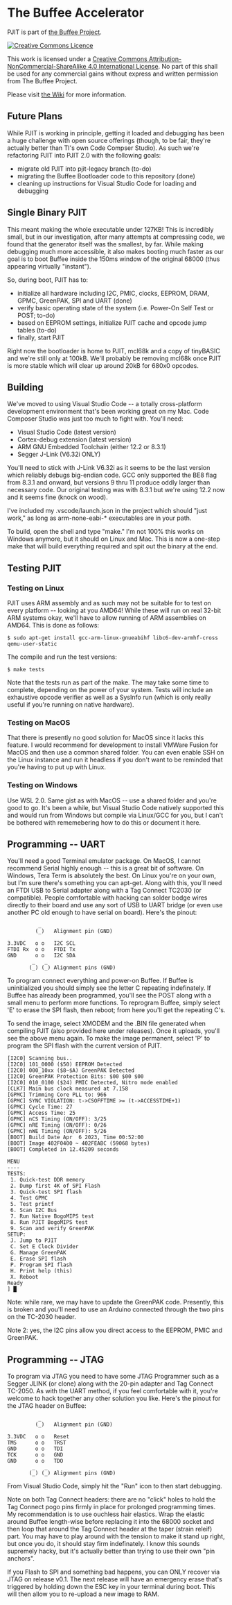# The Buffee Accelerator

PJIT is part of [the Buffee Project](https://www.buffee.ca).

<a rel="license" href="http://creativecommons.org/licenses/by-nc-sa/4.0/"><img alt="Creative Commons Licence" style="border-width:0" src="https://i.creativecommons.org/l/by-nc-sa/4.0/88x31.png" /></a>

This work is licensed under a <a rel="license" href="http://creativecommons.org/licenses/by-nc-sa/4.0/">Creative Commons Attribution-NonCommercial-ShareAlike 4.0 International License</a>. No part of this shall be used for any commercial gains without express and written permission from The Buffee Project.

Please visit [the Wiki](https://github.com/nonarkitten/pseudo-jit/wiki) for more information.

## Future Plans

While PJIT is working in principle, getting it loaded and debugging has been a huge challenge with open source offerings (though, to be fair, they're actually better than TI's own Code Compser Studio). As such we're refactoring PJIT into PJIT 2.0 with the following goals:
- migrate old PJIT into pjit-legacy branch (to-do)
- migrating the Buffee Bootloader code to this repository (done)
- cleaning up instructions for Visual Studio Code for loading and debugging

## Single Binary PJIT
This meant making the whole executable under 127KB! This is incredibly small, but in our investigation, after many attempts at compressing code, we found that the generator itself was the smallest, by far. While making debugging much more accessible, it also makes booting much faster as our goal is to boot Buffee inside the 150ms window of the original 68000 (thus appearing virtually "instant").

So, during boot, PJIT has to:
- initialize all hardware including I2C, PMIC, clocks, EEPROM, DRAM, GPMC, GreenPAK, SPI and UART (done)
- verify basic operating state of the system (i.e. Power-On Self Test or POST; to-do)
- based on EEPROM settings, initialize PJIT cache and opcode jump tables (to-do)
- finally, start PJIT

Right now the bootloader is home to PJIT, mcl68k and a copy of tinyBASIC and we're still only at 100kB. We'll probably be removing mcl68k once PJIT is more stable which will clear up around 20kB for 680x0 opcodes.

## Building

We've moved to using Visual Studio Code -- a totally cross-platform development environment that's been working great on my Mac. Code Composer Studio was just too much to fight with. You'll need:

- Visual Studio Code (latest version)
- Cortex-debug extension (latest version)
- ARM GNU Embedded Toolchain (either 12.2 or 8.3.1)
- Segger J-Link (V6.32i ONLY)

You'll need to stick with J-Link V6.32i as it seems to be the last version which reliably debugs big-endian code. GCC only supported the BE8 flag from 8.3.1 and onward, but versions 9 thru 11 produce oddly larger than necessary code. Our original testing was with 8.3.1 but we're using 12.2 now and it seems fine (knock on wood).

I've included my .vscode/launch.json in the project which should "just work," as long as arm-none-eabi-* executables are in your path.

To build, open the shell and type "make." I'm not 100% this works on Windows anymore, but it should on Linux and Mac. This is now a one-step make that will build everything required and spit out the binary at the end.

## Testing PJIT

### Testing on Linux

PJIT uses ARM assembly and as such may not be suitable for to test on every platform -- looking at you AMD64! While these will run on real 32-bit ARM systems okay, we'll have to allow running of ARM assemblies on AMD64. This is done as follows:

`$ sudo apt-get install gcc-arm-linux-gnueabihf libc6-dev-armhf-cross qemu-user-static`

The compile and run the test versions:

`$ make tests`

Note that the tests run as part of the make. The may take some time to complete, depending on the power of your system. Tests will include an exhaustive opcode verifier as well as a SysInfo run (which is only really useful if you're running on native hardware).

### Testing on MacOS

That there is presently no good solution for MacOS since it lacks this feature. I would recommend for development to install VMWare Fusion for MacOS and then use a common shared folder. You can even enable SSH on the Linux instance and run it headless if you don't want to be reminded that you're having to put up with Linux.

### Testing on Windows

Use WSL 2.0. Same gist as with MacOS -- use a shared folder and you're good to go. It's been a while, but Visual Studio Code natively supported this and would run from Windows but compile via Linux/GCC for you, but I can't be bothered with rememebering how to do this or document it here.

## Programming -- UART
You'll need a good Terminal emulator package. On MacOS, I cannot recommend Serial highly enough -- this is a great bit of software. On Windows, Tera Term is absolutely the best. On Linux you're on your own, but I'm sure there's something you can apt-get. Along with this, you'll need an FTDI USB to Serial adapter along with a Tag Connect TC2030 (or compatible). People comfortable with hacking can solder bodge wires directly to their board and use any sort of USB to UART bridge (or even use another PC old enough to have serial on board). Here's the pinout:

```
          _
         (_)   Alignment pin (GND)
         
3.3VDC   o o   I2C SCL
FTDI Rx  o o   FTDI Tx
GND      o o   I2C SDA
        _   _
       (_) (_) Alignment pins (GND)
```

To program connect everything and power-on Buffee. If Buffee is uninitialized you should simply see the letter C repeating indefinately. If Buffee has already been programmed, you'll see the POST along with a small menu to perform more functions. To reprogram Buffee, simply select 'E' to erase the SPI flash, then reboot; from here you'll get the repeating C's.

To send the image, select XMODEM and the .BIN file generated when compiling PJIT (also provided here under releases). Once it uploads, you'll see the above menu again. To make the image permanent, select 'P' to program the SPI flash with the current version of PJIT.
```
[I2C0] Scanning bus..
[I2C0] 101_0000 ($50) EEPROM Detected
[I2C0] 000_10xx ($8~$A) GreenPAK Detected
[I2C0] GreenPAK Protection Bits: $00 $00 $00
[I2C0] 010_0100 ($24) PMIC Detected, Nitro mode enabled
[CLK7] Main bus clock measured at 7.158
[GPMC] Trimming Core PLL to: 966
[GPMC] SYNC VIOLATION: t->CSOFFTIME >= (t->ACCESSTIME+1)
[GPMC] Cycle Time: 27
[GPMC] Access Time: 25
[GPMC] nCS Timing (ON/OFF): 3/25
[GPMC] nRE Timing (ON/OFF): 0/26
[GPMC] nWE Timing (ON/OFF): 5/26
[BOOT] Build Date Apr  6 2023, Time 00:52:00
[BOOT] Image 402F0400 ~ 402FEABC (59068 bytes)
[BOOT] Completed in 12.45209 seconds

MENU
----
TESTS:
 1. Quick-test DDR memory
 2. Dump first 4K of SPI Flash
 3. Quick-test SPI flash
 4. Test GPMC
 5. Test printf
 6. Scan I2C Bus
 7. Run Native BogoMIPS test
 8. Run PJIT BogoMIPS test
 9. Scan and verify GreenPAK
SETUP:
 J. Jump to PJIT
 C. Set E Clock Divider
 G. Manage GreenPAK
 E. Erase SPI flash
 P. Program SPI flash
 H. Print help (this)
 X. Reboot
Ready
] █
```
Note: while rare, we may have to update the GreenPAK code. Presently, this is broken and you'll need to use an Arduino connected through the two pins on the TC-2030 header.

Note 2: yes, the I2C pins allow you direct access to the EEPROM, PMIC and GreenPAK.

## Programming -- JTAG
To program via JTAG you need to have some JTAG Programmer such as a Segger JLINK (or clone) along with the 20-pin adapter and Tag Connect TC-2050. As with the UART method, if you feel comfortable with it, you're welcome to hack together any other solution you like. Here's the pinout for the JTAG header on Buffee:
```
          _
         (_)   Alignment pin (GND)
         
3.3VDC   o o   Reset
TMS      o o   TRST
GND      o o   TDI
TCK      o o   GND
GND      o o   TDO
        _   _
       (_) (_) Alignment pins (GND)
```
From Visual Studio Code, simply hit the "Run" icon to then start debugging.

Note on both Tag Connect headers: there are no "click" holes to hold the Tag Connect pogo pins firmly in place for prolonged programming times. My recommendation is to use ouchless hair elastics. Wrap the elastic around Buffee length-wise before replacing it into the 68000 socket and then loop that around the Tag Connect header at the taper (strain releif) part. You may have to play around with the tension to make it stand up right, but once you do, it should stay firm indefinately. I know this sounds supremely hacky, but it's actually better than trying to use their own "pin anchors".

If you Flash to SPI and something bad happens, you can ONLY recover via JTAG on release v0.1. The next release will have an emergency erase that's triggered by holding down the ESC key in your terminal during boot. This will then allow you to re-upload a new image to RAM.
